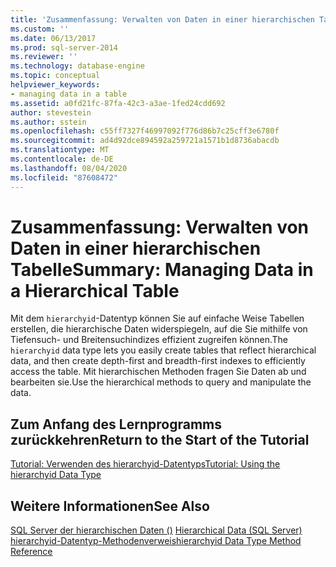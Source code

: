 ```yaml
---
title: 'Zusammenfassung: Verwalten von Daten in einer hierarchischen Tabelle | Microsoft-Dokumentation'
ms.custom: ''
ms.date: 06/13/2017
ms.prod: sql-server-2014
ms.reviewer: ''
ms.technology: database-engine
ms.topic: conceptual
helpviewer_keywords:
- managing data in a table
ms.assetid: a0fd21fc-87fa-42c3-a3ae-1fed24cdd692
author: stevestein
ms.author: sstein
ms.openlocfilehash: c55ff7327f46997092f776d86b7c25cff3e6780f
ms.sourcegitcommit: ad4d92dce894592a259721a1571b1d8736abacdb
ms.translationtype: MT
ms.contentlocale: de-DE
ms.lasthandoff: 08/04/2020
ms.locfileid: "87608472"
---
```

# <a name="summary-managing-data-in-a-hierarchical-table"></a><span data-ttu-id="638d6-102">Zusammenfassung: Verwalten von Daten in einer hierarchischen Tabelle</span><span class="sxs-lookup"><span data-stu-id="638d6-102">Summary: Managing Data in a Hierarchical Table</span></span>
  <span data-ttu-id="638d6-103">Mit dem `hierarchyid`-Datentyp können Sie auf einfache Weise Tabellen erstellen, die hierarchische Daten widerspiegeln, auf die Sie mithilfe von Tiefensuch- und Breitensuchindizes effizient zugreifen können.</span><span class="sxs-lookup"><span data-stu-id="638d6-103">The `hierarchyid` data type lets you easily create tables that reflect hierarchical data, and then create depth-first and breadth-first indexes to efficiently access the table.</span></span> <span data-ttu-id="638d6-104">Mit hierarchischen Methoden fragen Sie Daten ab und bearbeiten sie.</span><span class="sxs-lookup"><span data-stu-id="638d6-104">Use the hierarchical methods to query and manipulate the data.</span></span>  
  
## <a name="return-to-the-start-of-the-tutorial"></a><span data-ttu-id="638d6-105">Zum Anfang des Lernprogramms zurückkehren</span><span class="sxs-lookup"><span data-stu-id="638d6-105">Return to the Start of the Tutorial</span></span>  
 [<span data-ttu-id="638d6-106">Tutorial: Verwenden des hierarchyid-Datentyps</span><span class="sxs-lookup"><span data-stu-id="638d6-106">Tutorial: Using the hierarchyid Data Type</span></span>](tutorial-using-the-hierarchyid-data-type.md)  
  
## <a name="see-also"></a><span data-ttu-id="638d6-107">Weitere Informationen</span><span class="sxs-lookup"><span data-stu-id="638d6-107">See Also</span></span>  
 <span data-ttu-id="638d6-108">[SQL Server der hierarchischen Daten &#40;&#41;](../hierarchical-data-sql-server.md) </span><span class="sxs-lookup"><span data-stu-id="638d6-108">[Hierarchical Data &#40;SQL Server&#41;](../hierarchical-data-sql-server.md) </span></span>  
 [<span data-ttu-id="638d6-109">hierarchyid-Datentyp-Methodenverweis</span><span class="sxs-lookup"><span data-stu-id="638d6-109">hierarchyid Data Type Method Reference</span></span>](/sql/t-sql/data-types/hierarchyid-data-type-method-reference)  
  
  
